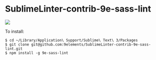 SublimeLinter-contrib-9e-sass-lint
================================

![](http://i.imgur.com/mvdBJhr.png)

To install:

```
$ cd ~/Library/Application\ Support/Sublime\ Text\ 3/Packages
$ git clone git@github.com:9elements/SublimeLinter-contrib-9e-sass-lint.git
$ npm install -g 9e-sass-lint
```
